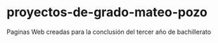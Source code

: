 # proyectos-de-grado-mateo-pozo
Paginas Web creadas para la conclusión del tercer año de bachillerato 
